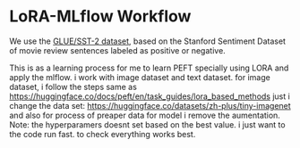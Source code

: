 # LoRA-MLflow Workflow

We use the [GLUE/SST-2 dataset](https://www.tensorflow.org/datasets/catalog/glue#gluesst2), based on the Stanford Sentiment Dataset of movie review sentences labeled as positive or negative. 


This is as a learning process for me to learn PEFT specially using LORA  and apply the mlflow. i work with image dataset and text dataset. 
for image dataset, i follow the steps same as https://huggingface.co/docs/peft/en/task_guides/lora_based_methods just i change the data set: https://huggingface.co/datasets/zh-plus/tiny-imagenet and also for process of preaper data for model i remove the aumentation. Note: the hyperparamers doesnt set based on the best value. i just want to the code run fast. to check everything works best.
